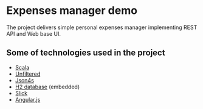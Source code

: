 # Expenses manager demo

The project delivers simple personal expenses manager
implementing REST API and Web base UI.

## Some of technologies used in the project

* [Scala]
* [Unfiltered]
* [Json4s]
* [H2 database][H2] (embedded)
* [Slick][Slick]
* [Angular.js][Angular]

[Scala]:      http://www.scala-lang.org/
[Unfiltered]: http://unfiltered.databinder.net/Unfiltered.html
[Json4s]:     http://json4s.org/
[H2]:         http://www.h2database.com/html/main.html
[Angular]:    https://angularjs.org/
[Slick]:      http://slick.typesafe.com/

